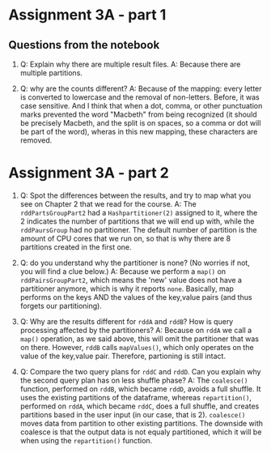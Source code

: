 # Assignment 3A - part 1
## Questions from the notebook
1.  Q: Explain why there are multiple result files.
    A: Because there are multiple partitions.

2.  Q: why are the counts different?
    A: Because of the mapping: every letter is converted to lowercase and the removal of non-letters. Before, it was case sensitive. And I think that when a dot, comma, or other punctuation marks prevented the word "Macbeth" from being recognized (it should be precisely Macbeth, and the split is on spaces, so a comma or dot will be part of the word), wheras in this new mapping, these characters are removed.

# Assignment 3A - part 2

1.  Q: Spot the differences between the results, and try to map what you see on Chapter 2 that we read for the course.
    A: The `rddPartsGroupPart2` had a `Hashpartitioner(2)` assigned to it, where the 2 indicates the number of partitions that we will end up with, while the `rddPaursGroup` had no partitioner. The default number of partition is the amount of CPU cores that we run on, so that is why there are 8 partitions created in the first one.
    
2.  Q: do you understand why the partitioner is none? (No worries if not, you will find a clue below.)
    A: Because we perform a `map()` on `rddPairsGroupPart2`, which means the 'new' value does not have a partitioner anymore, which is why it reports `none`. Basically, map performs on the keys AND the values of the key,value pairs (and thus forgets our partitioning).
    
3.  Q: Why are the results different for `rddA` and `rddB`? How is query processing affected by the partitioners?
    A: Because on `rddA` we call a `map()` operation, as we said above, this will omit the partitioner that was on there. However, `rddB` calls `mapValues()`, which only operates on the value of the key,value pair. Therefore, partioning is still intact.
    
4.  Q: Compare the two query plans for `rddC` and `rddD`. Can you explain why the second query plan has on less shuffle phase?
    A: The `coalesce()` function, performed on `rddB`, which became `rddD`, avoids a full shuffle. It uses the existing partitions of the dataframe, whereas `repartition()`, performed on `rddA`, which became `rddC`, does a full shuffle, and creates partitions based in the user input (in our case, that is 2). `coalesce()` moves data from partition to other existing partitions. The downside with coalesce is that the output data is not equaly partitioned, which it will be when using the `repartition()` function.